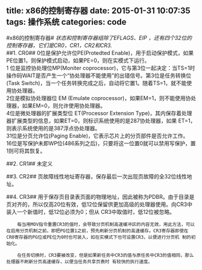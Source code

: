 title: x86的控制寄存器
date: 2015-01-31 10:07:35
tags: 操作系统
categories: code
---
#x86的控制寄存器#
*状态和控制寄存器组除了EFLAGS、EIP ，还有四个32位的控制寄存器，它们是CR0，CR1，CR2和CR3.*  
##1. CR0##
     0位是保护允许位PE(Protedted Enable)，用于启动保护模式，如果PE位置1，则保护模式启动，如果PE=0，则在实模式下运行。  
     1 位是监控协处理位MP(Moniter coprocessor)，它与第3位一起决定：当TS=1时操作码WAIT是否产生一个“协处理器不能使用”的出错信号。第3位是任务转换位(Task Switch)，当一个任务转换完成之后，自动将它置1。随着TS=1，就不能使用协处理器。  
     2位是模拟协处理器位 EM (Emulate coprocessor)，如果EM=1，则不能使用协处理器，如果EM=0，则允许使用协处理器。  
     4位是微处理器的扩展类型位 ET(Processor Extension Type)，其内保存着处理器扩展类型的信息，如果ET=0，则标识系统使用的是287协处理器，如果 ET=1，则表示系统使用的是387浮点协处理器。  
     31位是分页允许位(Paging Enable)，它表示芯片上的分页部件是否允许工作。  
     16位是写保护未即WP位(486系列之后)，只要将这一位置0就可以禁用写保护，置1则可将其恢复。  
     
##2. CR1##
      未定义  
      
##3. CR2##
      页故障线性地址寄存器，保存最后一次出现页故障的全32位线性地址。  
      
##4. CR3##
        用于保存页目录表页面的物理地址，因此被称为PDBR。由于目录是页对齐的，所以仅高20位有效，低12位保留供更加高级的处理器使用。向CR3中装入一个新值时，低12位必须为0；但从 CR3中取值时，低12位被忽略。    
        
        每当用MOV指令重置CR3的值时，会导致分页机制高速缓冲区的内容无效，用此方法，可以在启用分页机制之前，即把PG位置1之前，预先刷新分页机制的高速缓存。CR3寄存器即使在CR0寄存器的PG位或PE位为0时也可装入，如在实模式下也可设置CR3，以便进行分页机 制的初始化。    
        
        在任务切换时，CR3要被改变，但是如果新任务中CR3的值与原任务中CR3的值相同，那么处理器不刷新分页高速缓存，以便当任务共享页表时 有较快的执行速度。